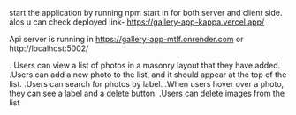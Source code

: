 
start the application by running npm start in  for both server and client side.  alos u can check deployed link- https://gallery-app-kappa.vercel.app/

  Api server is running in  https://gallery-app-mtlf.onrender.com  or http://localhost:5002/
  
. Users can view a list of photos in a masonry layout that they have added.
.Users can add a new photo to the list, and it should appear at the top of the list.
.Users can search for photos by label.
.When users hover over a photo, they can see a label and a delete button.
.Users can delete images from the list
